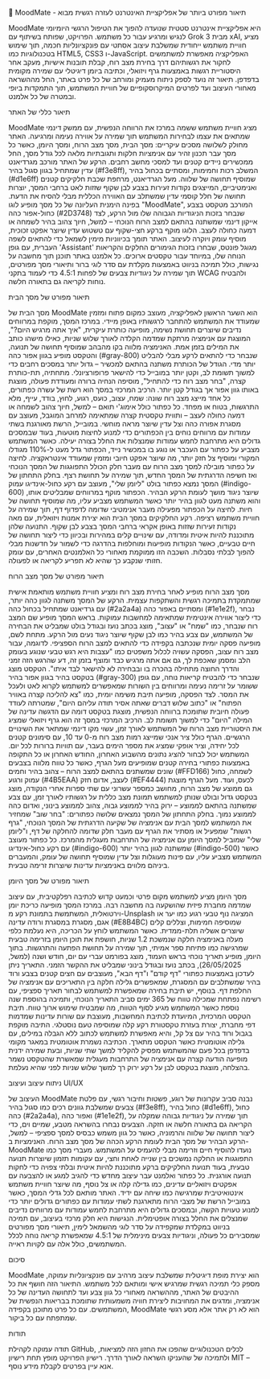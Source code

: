 🌟 MoodMate - תיאור מפורט ביותר של אפליקציית האינטרנט לעזרה רגשית
מבוא

MoodMate היא אפליקציית אינטרנט סטטית שנועדה להפוך את הטיפול הרגשי היומיומי לנגיש ומרגיע עבור כל משתמש. הפרויקט, שפותח בשיתוף עם Grok 3 מבית xAI, מציע חוויית משתמש ייחודית שמשלבת עיצוב אסתטי עם פונקציונליות חכמה, תוך שימוש בטכנולוגיות כמו HTML5, CSS3 ו-JavaScript. האפליקציה מאפשרת למשתמשים לחקור את רגשותיהם דרך בחירת מצב רוח, קבלת תובנות אישיות, מעקב אחר היסטוריית רגשות באמצעות גרף ויזואלי, וכתיבה ביומן דיגיטלי עם שמירה מקומית בדפדפן. תיאור זה נועד לספק ניתוח מעמיק ומורחב של כל פרט באתר, החל מההשראה מאחורי העיצוב ועד לפרטים המיקרוסקופיים של חוויית המשתמש, תוך התמקדות ביופי ובמטרה של כל אלמנט.

תיאור כללי של האתר

MoodMate מציג חוויית משתמש ששמה במרכז את הרווחה הנפשית, עם ממשק דינמי שמתאים את עצמו לבחירות המשתמש תוך שמירה על אווירה נעימה ומרגיעה. האתר מחולק לשלושה מסכים עיקריים: מסך הבית, מסך מצב הרוח, ומסך היומן, כאשר כל מסך עבר תכנון זהיר עם אנימציות חלקות ותגובתיות מלאה לכל גודל מסך, החל ממכשירים ניידים קטנים ועד למסכי מחשב רחבים. הרקע של האתר מורכב מגרדיאנט עדין שמתחיל בגוון סגול בהיר (#f3e8ff), המשלב רכות וחמימות, ומסתיים בכחול בהיר (#d1e6ff) שמוסיף תחושה של שלווה. מעל הגרדיאנט, מרחפת שכבת חלקיקים קטנים ואנימטיביים, המייצגים נקודות זעירות בצבע לבן שקוף שזזות לאט ברחבי המסך, יוצרות תחושה של חלל קוסמי עדין שמשתלב עם האווירה הכללית מבלי להסיח את הדעת.
בפינה הימנית העליונה של כל מסך מופיע לוגו "MoodMate", המורכב מטקסט בצבע כחול-אפור כהה (#2D3748) שנבחר בזכות הניגודיות הגבוהה שלו מול הרקע, לצד אייקון דינמי שמשתנה בהתאם למצב הרוח הנוכחי – למשל, חיוך צהוב בהיר לשמחה או דמעה כחולה לעצב. הלוגו מוקף ברקע חצי-שקוף עם טשטוש עדין שיוצר אפקט זכוכית, מוסיף עומק ויוקרה לעיצוב. האתר תומך בכיווניות מימין לשמאל כדי להתאים לשפה העברית, עם גופן 'Assistant' מגוגל פונטס, שבחרו בזכות הגימורים החלקים והקריאות הנוחה שלו, במיוחד עבור טקסטים ארוכים. כל אלמנט באתר תוכנן תוך מחשבה על נגישות, כולל תמיכה בניווט באמצעות מקלדת עם סדר לוגי ברור ותיאורי מסך מפורטים, תוך שמירה על ניגודיות צבעים של לפחות 4.5:1 כדי לעמוד בתקני WCAG ולהבטיח נוחות לקריאה גם בתאורה חלשה.

תיאור מפורט של מסך הבית

מסך הבית של MoodMate הוא השער הראשון לאפליקציה, מעוצב כמקום פתוח ומזמין שמעודד את המשתמש להתחבר לרגשותיו באופן מיידי. במרכז המסך, מוקפת במרווחים נדיבים שיוצרים תחושת נשימה, מופיעה כותרת עיקרית, "איך אתה מרגיש היום?", המוצגת עם אנימציה מרתקת שמדמה הקלדה לאורך שלוש שניות, כאילו מישהו כותב את המילים בזמן אמת. האנימציה מלווה בקו מהבהב שמוסיף תחושה של תנועה, והטקסט מופיע בגוון אפור כהה (#gray-800) שנבחר כדי להתאים לרקע מבלי להבליט יותר מדי. הגודל של הכותרת משתנה בהתאם למכשיר – גדול יותר במסכים רחבים כדי למשוך תשומת לב, וקטן יותר במובייל כדי להישאר פרופורציונלי. מתחתיה, תת-כותרת קצרה, "בחר מצב רוח כדי להתחיל", מוסיפה הנחיה ברורה ומעודדת פעולה, מוצגת באותו גוון אפור אך בגודל קטן יותר.
הרכיב המרכזי במסך הוא רשת של עשרה כפתורים, כל אחד מייצג מצב רוח שונה: שמח, עצוב, כועס, רגוע, לחוץ, בודד, עייף, מלא התרגשות, בטוח או מפחד. כל כפתור כולל אימוג'י תואם – למשל, חיוך צהוב לשמחה או דמעה כחולה לעצב – ותווית טקסטית קצרה שמתאימה למרחב המוגבל, מעוצב עם מסגרת אפורה כהה וצל עדין שיוצר מראה מוחשי. במובייל, הרשת מאורגנת בשתי עמודות עם מרווחים נוחים בין הכפתורים כדי למנוע לחיצות מוטעות, בעוד שבמסכים גדולים היא מתרחבת לחמש עמודות שמנצלות את החלל בצורה יעילה. כאשר המשתמש מצביע על כפתור עם העכבר או נוגע בו במכשיר נייד, הכפתור גדל מעט ל-110% מגודלו המקורי ומוסיף צל חזק יותר, מה שיוצר אפקט חיובי ומזמין שמעודד אינטראקציה. לחיצה על כפתור מובילה למסך מצב הרוח עם מעבר חלק הכולל התפוגגות של המסך הנוכחי ואז חשיפה הדרגתית של המסך החדש, תוך שמירה על תחושת רצף.
בחלק התחתון של המסך נמצא כפתור בולט "ליומן שלי", מעוצב עם רקע כחול-אינדיגו עמוק (#indigo-600) שיוצר ניגוד מושך לעומת הרקע הבהיר. הכפתור מוקף במרווחים שמבליטים אותו, והוא משתנה מעט לגוון בהיר יותר כאשר המשתמש מצביע עליו, מה שמוסיף תחושה של חיות. לחיצה על הכפתור מפעילה מעבר אנימטיבי שדומה לדפדוף דף, תוך שמירה על חוויית משתמש רציפה.
רקע החלקיקים במסך הבית הוא יצירת אמנות ויזואלית, עם מאה נקודות זעירות שזזות באופן אקראי ברחבי המסך בצבע לבן שקוף. התנועה שלהן מתוכננת להיות איטית ומדודה, עם שינויים קלים במהירות ובכיוון כדי ליצור תחושה של חיים טבעיים, כאשר הנקודות מופיעות ומוחלפות בהדרגה כדי לשמור על חדשנות מבלי להפוך לבלתי נסבלות. השכבה הזו ממוקמת מאחורי כל האלמנטים האחרים, עם עומק חזותי שנקבע כך שהיא לא תפריע לקריאה או לפעולה.

תיאור מפורט של מסך מצב הרוח

מסך מצב הרוח מופיע לאחר בחירת מצב רוח ומציע חוויית משתמש מותאמת אישית שמתמקדת בתמיכה רגשית והשתקפות עצמית. הרקע של המסך משתנה לגוון כהה יותר, עם גרדיאנט שמתחיל בכחול כהה (#2a2a4a) ומסתיים באפור כהה (#1e1e2f), נבחר כדי ליצור אווירה אינטימית שמתאימה למחשבות עמוקות. בראש המסך מופיע שם המצב רוח שנבחר, כמו "שמח" או "עצוב", מוצג בכתב נועז ובגודל בולט שמבליט את הבחירה של המשתמש, עם צבע בהיר כמו לבן שקוף שיוצר ניגוד נעים מול הרקע.
מתחת לשם, מופיעה פסקה יומית שנכתבה בקפידה כדי להתאים למצב הרוח הספציפי. לדוגמה, עבור מצב רוח עצוב, הפסקה עשויה לכלול משפטים כמו "עצבות היא רגש טבעי שנוגע בעומק הלב ומסמן שאכפת לך, גם אם אתה מרגיש כבד ומוצף בזמן זה, דע שהרגש הזה זמני והדרך החוצה מתחילה בהכרה בו ובבחירה לא להישאר לבד איתו". הטקסט מוצג בטקסט בהיר בגוון אפור בהיר (#gray-300) שנבחר כדי להבטיח קריאות נוחה, עם גופן ששומר על זרימה נעימה ומרווחים בין השורות שמאפשרים למשתמש לקרוא לאט ולעכל את המסר. לצד הפסקה, מופיעה תיבת משימה יומית, כמו "צא להליכה קצרה באוויר הפתוח" או "כתוב שלוש דברים שאתה אסיר תודה עליהם היום", שמטרתה לעודד פעולה חיובית שתומכת ברווחה הנפשית, מוצגת בטקסט דומה עם הדגשה עדינה של המילה "היום" כדי למשוך תשומת לב.
הרכיב המרכזי במסך זה הוא גרף ויזואלי שמציג את היסטוריית מצב הרוח של המשתמש לאורך זמן, עשוי מקו דינמי שמתאר את השינויים הרגשיים. הגרף כולל ציר אנכי שמייצג רמות מצב רוח מ-0 עד 10, עם סימונים קטנים לכל יחידה, וציר אופקי שמציג את מספר הימים בעבר, עם תוויות ברורות לכל יום. המשתמש יכול לבחור להציג נתונים מהשבוע האחרון, החודש האחרון או כל התקופה באמצעות כפתורי בחירה קטנים שמופיעים מעל הגרף, כאשר כל טווח מלווה בצבעים שונים שמשתנים בהתאם למצב הרוח – צהוב בהיר וחמים (#FFD166) לשמחה, כחול עמוק ורגוע (#4B5EAA) לעצב, אדום חזק (#EF4444) לכעס, ועוד. מעל הגרף מוצגת גם ממוצע של מצב הרוח, מחושב כמספר עשרוני עם שתי ספרות אחרי הנקודה, מוצג בטקסט גדול ובולט שנותן למשתמש תמונת מצב כללית על רגשותיו לאורך זמן, עם צבע שמשתנה בהתאם לממוצע – ירוק בהיר לממוצע גבוה, צהוב לממוצע בינוני, ואדום כהה לממוצע נמוך.
בחלק התחתון של המסך נמצאים שלושה כפתורים: "בחר שוב" שמחזיר את המשתמש למסך הבית עם אנימציה של שקיעה הדרגתית של המסך הנוכחי, "גרף רגשות" שמפעיל או מסתיר את הגרף עם מעבר חלק שדומה להחלקה של דף, ו"ליומן שלי" שמוביל למסך היומן עם אנימציה של התרחבות מעגלית מהמרכז. כל כפתור מעוצב עם רקע כחול-אינדיגו (#indigo-600) שמשתנה לגוון בהיר יותר (#indigo-500) כאשר המשתמש מצביע עליו, עם פינות מעוגלות וצל עדין שמוסיף תחושה של עומק, והמעברים ביניהם מלווים באנימציות עדינות שיוצרות זרימה טבעית.

תיאור מפורט של מסך היומן

מסך היומן מציע למשתמש מקום פרטי וכמעט קדוש לכתיבה רפלקטיבית, עם עיצוב שמדמה מחברת פיזית שהושקעה בה מחשבה רבה. במרכז המסך מופיעה כריכת יומן וירטואלית, המשתמשת בתמונת רקע מ-Unsplash המציגה נוף טבעי רגוע כמו יער או אגם, מסגרת במסגרת ורודה עדינה (#E8B4BC) שמוסיפה חמימות, וצללים קלים שיוצרים אשליה תלת-ממדית. כאשר המשתמש לוחץ על הכריכה, היא נעלמת כלפי מעלה באנימציה חלקה שנמשכת 1.2 שניות, חושפת את תוכן היומן בזרימה טבעית שמרגישה כמו פתיחת ספר אמיתי, תוך שמירה על תחושת הפתעה והתרגשות.
בתוך היומן, מופיע תאריך נוכחי בראש העמוד, מוצג בפורמט עברי עם יום, חודש ושנה (למשל, 26/05/2025), בכתב נועז ובגודל בינוני שמבליט את ההקשר הזמני. התאריך ניתן לעדכון באמצעות כפתורי "דף קודם" ו"דף הבא", מעוצבים עם חצים קטנים בצבע ורוד בהיר שמשתלבים עם המסגרת, שמאפשרים גלילה חלקה בין התאריכים עם אנימציה של החלפת דף. בנוסף, יש תיבת בחירה שמאפשרת למשתמש לבחור תאריך ספציפי, עם רשימה נפתחת שמכילה טווח של 365 ימים סביב התאריך הנוכחי, ותמיכה בהוספת שנה נוספת כאשר המשתמש מגיע לסוף הטווח, מה שמבטיח שימוש ארוך טווח.
תיבת הטקסט המרכזית, המיועדת לכתיבת המחשבות, מעוצבת עם שורות עדינות שמדמות דפי מחברת, יצורת בעזרת טקסטורת רקע קלה שמוסיפה טעם נוסטלגי. התיבה מוקפת בגבול ורוד בהיר עם צל קל, והיא מאפשרת למשתמש לכתוב ללא הגבלה במילים, עם גלילה אוטומטית כאשר הטקסט מתארך. הכתיבה נשמרת אוטומטית במאגר מקומי בדפדפן בכל פעם שהמשתמש מפסיק להקליד למשך שתי שניות, ובעת שמירה ידנית מופיעה הודעה קצרה עם אנימציה של התרחבות מעגלית שמאשרת שהטקסט נשמר בהצלחה, מוצגת בטקסט לבן על רקע ירוק רך למשך שלוש שניות לפני שהיא נעלמת.

ניתוח עיצוב ועיצוב UI/UX

העיצוב של MoodMate נבנה סביב עקרונות של רוגע, פשטות וחיבור רגשי, עם פלטת צבעים שמשלבת גוונים רכים כמו סגול בהיר (#f3e8ff), כחול בהיר (#d1e6ff), כחול כהה (#2a2a4a), ואפור כהה (#1e1e2f), תוך שמירה על ניגודיות גבוהה שמקלה על הקריאה גם בתאורה חלשה או חזקה. הצבעים נבחרו בהשראה מטבע, שמיים וים, כדי ליצור תחושה של שלווה והרמוניה, כאשר כל גוון משמש כבסיס למסך ספציפי – למשל, הרקע הבהיר של מסך הבית לעומת הרקע הכהה של מסך מצב הרוח.
האנימציות ב-MoodMate נועדו להוסיף חיים וזרימה מבלי להעמיס על המשתמש. מעברי מסך כמו התפוגגות או החלקה נמשכים בין שנייה לאחת וחצי, עם עקומות תזמון שיוצרות תנועה טבעית, בעוד תנועת החלקיקים ברקע מתוכננת להיות איטית ובלתי צפויה כדי לחקות תנועה אורגנית. כל כפתור ואלמנט עבר עיצוב מחדש כדי להגיב למגע או להצבעה עם אפקטים ויזואליים עדינים, כמו גדילה קלה או צל נוסף, מה שיוצר חוויית משתמש אינטואיטיבית שמרגישה כמו שיחה עם ידיד.
האתר מותאם לכל גדלי המסך, כאשר במובייל הרשת של מצבי הרוח מתארגנת לשתי עמודות עם כפתורים גדולים יותר כדי למנוע טעויות הקשה, ובמסכים גדולים היא מתרחבת לחמש עמודות עם מרווחים נדיבים שמנצלים את החלל בצורה אופטימלית. הנגישות היא חלק מרכזי בעיצוב, עם תמיכה בניווט במקלדת שמקפידה על סדר לוגי מהשמאל לימין, תיאורי מסך מפורטים שמסבירים כל פעולה, וניגודיות צבעים מינימלית של 4.5:1 שמאפשרת קריאה נוחה לכלל המשתמשים, כולל אלה עם לקויות ראייה.

סיכום

MoodMate הוא יצירת מופת דיגיטלית שמשלבת עיצוב מרהיב עם פונקציונליות עמוקה, מספק כלי תמיכה רגשית שמרגיש אישי ומותאם לכל משתמש. התיאור הזה חושף את כל ההיבטים של האתר, מההשראה מאחורי כל גוון צבע ועד לתחושה העדינה של כל אנימציה, ומדגים את המחויבות ליצירת חוויה משמעותית שתומכת בבריאות הנפשית של המשתמשים. עם כל פרט מתוכנן בקפידה, MoodMate הוא לא רק אתר אלא מסע רגשי שמתפתח עם כל ביקור.

תודות

תודה עמוקה לקהילת GitHub, לכלים הטכנולוגיים שהפכו את החזון הזה למציאות, ולתמיכה של שהעניקו השראה לאורך הדרך. רישיון הפרויקט מופץ תחת רישיון MIT – אנא עיין בפרטים לקבלת מידע נוסף.
